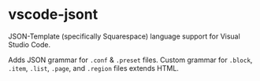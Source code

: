 # vscode-jsont

JSON-Template (specifically Squarespace) language support for Visual Studio Code.

Adds JSON grammar for `.conf` & `.preset` files. Custom grammar for `.block`, `.item`, `.list`, `.page`, and `.region` files extends HTML.
